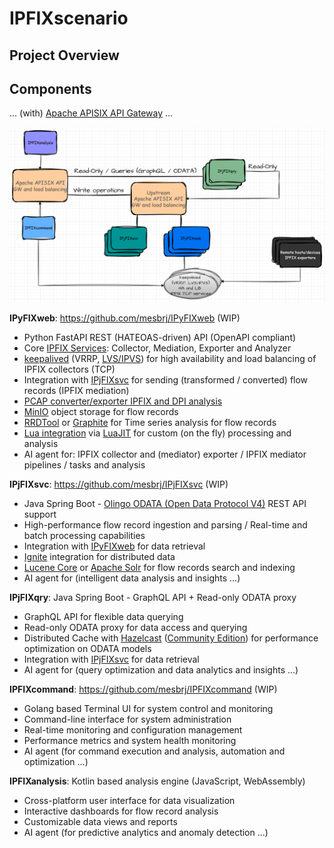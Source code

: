 # IPFIXscenario

## Project Overview

## Components

... (with) [Apache APISIX API Gateway](https://apisix.apache.org/) ...

![IPFIXscenario](/documentation/images/apisix.png)

**IPyFIXweb**: https://github.com/mesbrj/IPyFIXweb (WIP)
  - Python FastAPI REST (HATEOAS-driven) API (OpenAPI compliant)
  - Core [IPFIX Services](https://tools.netsa.cert.org/pyfixbuf/doc/index.html): Collector, Mediation, Exporter and Analyzer
  - [keepalived](https://www.keepalived.org/) (VRRP, [LVS/IPVS](http://www.linux-vs.org/)) for high availability and load balancing of IPFIX collectors (TCP)
  - Integration with [IPjFIXsvc](https://github.com/mesbrj/IPjFIXsvc) for sending (transformed / converted) flow records (IPFIX mediation)
  - [PCAP converter/exporter IPFIX and DPI analysis](https://tools.netsa.cert.org/yaf/yaf.html)
  - [MinIO](https://min.io/) object storage for flow records
  - [RRDTool](https://oss.oetiker.ch/rrdtool/) or [Graphite](https://graphiteapp.org/) for Time series analysis for flow records
  - [Lua integration](https://github.com/scoder/lupa) via [LuaJIT](https://luajit.org/) for custom (on the fly) processing and analysis
  - AI agent for: IPFIX collector and (mediator) exporter / IPFIX mediator pipelines / tasks and analysis

**IPjFIXsvc**: https://github.com/mesbrj/IPjFIXsvc (WIP)
  - Java Spring Boot - [Olingo ODATA (Open Data Protocol V4)](https://olingo.apache.org/doc/odata4/index.html) REST API support
  - High-performance flow record ingestion and parsing / Real-time and batch processing capabilities
  - Integration with [IPyFIXweb](https://github.com/mesbrj/IPyFIXweb) for data retrieval
  - [Ignite](https://ignite.apache.org/) integration for distributed data
  - [Lucene Core](https://lucene.apache.org/core/) or [Apache Solr](https://solr.apache.org/) for flow records search and indexing
  - AI agent for (intelligent data analysis and insights ...)

**IPjFIXqry**: Java Spring Boot - GraphQL API + Read-only ODATA proxy
  - GraphQL API for flexible data querying
  - Read-only ODATA proxy for data access and querying
  - Distributed Cache with [Hazelcast](https://hazelcast.com/) ([Community Edition](https://hazelcast.com/community-edition-projects/downloads/)) for performance optimization on ODATA models
  - Integration with [IPjFIXsvc](https://github.com/mesbrj/IPjFIXsvc) for data retrieval
  - AI agent for (query optimization and data analytics and insights ...)

**IPFIXcommand**: https://github.com/mesbrj/IPFIXcommand (WIP)
  - Golang based Terminal UI for system control and monitoring
  - Command-line interface for system administration
  - Real-time monitoring and configuration management
  - Performance metrics and system health monitoring
  - AI agent (for command execution and analysis, automation and optimization ...)

**IPFIXanalysis**: Kotlin based analysis engine (JavaScript, WebAssembly)
  - Cross-platform user interface for data visualization
  - Interactive dashboards for flow record analysis
  - Customizable data views and reports
  - AI agent (for predictive analytics and anomaly detection ...)
